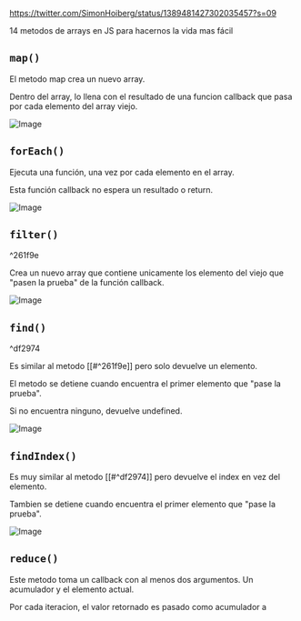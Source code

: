 https://twitter.com/SimonHoiberg/status/1389481427302035457?s=09

14 metodos de arrays en JS para hacernos la vida mas fácil

## ```map()```

El metodo map crea un nuevo array.

Dentro del array, lo llena con el resultado de una funcion callback que pasa por cada elemento del array viejo.

![Image](https://pbs.twimg.com/media/E0ht_ezX0AQBK9c?format=png&name=small)

## ```forEach()```

Ejecuta una función, una vez por cada elemento en el array.

Esta función callback no espera un resultado o return.

![Image](https://pbs.twimg.com/media/E0ht_egWYAEqff5?format=png&name=small)

## ```filter()```

^261f9e

Crea un nuevo array que contiene unicamente los elemento del viejo que "pasen la prueba" de la función callback.

![Image](https://pbs.twimg.com/media/E0ht_evXMAMbm7S?format=png&name=small)

## ```find()```

^df2974

Es similar al metodo [[#^261f9e]] pero solo devuelve un elemento.

El metodo se detiene cuando encuentra el primer elemento que "pase la prueba".

Si no encuentra ninguno, devuelve undefined.

![Image](https://pbs.twimg.com/media/E0ht_eZXsAM7pZf?format=png&name=small)

## ```findIndex()```

Es muy similar al metodo [[#^df2974]] pero devuelve el index en vez del elemento.

Tambien se detiene cuando encuentra el primer elemento que "pase la prueba".

![Image](https://pbs.twimg.com/media/E0ht_e5XsAUusSz?format=png&name=small)

## ```reduce()```

Este metodo toma un callback con al menos dos argumentos. Un acumulador y el elemento actual.

Por cada iteracion, el valor retornado es pasado como acumulador a 
